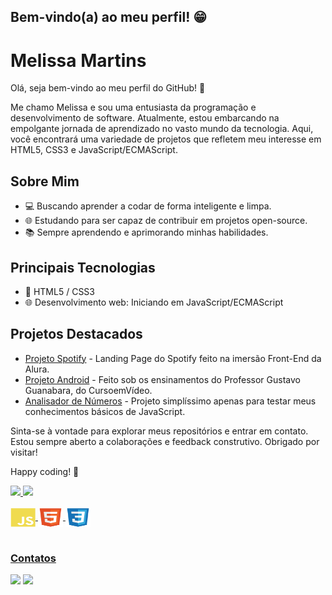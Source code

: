 ## Bem-vindo(a) ao meu perfil! 😁

# Melissa Martins

<p>Olá, seja bem-vindo ao meu perfil do GitHub! 👋</p>

<p>Me chamo Melissa e sou uma entusiasta da programação e desenvolvimento de software. Atualmente, estou embarcando na empolgante jornada de aprendizado no vasto mundo da tecnologia. Aqui, você encontrará uma variedade de projetos que refletem meu interesse em HTML5, CSS3 e JavaScript/ECMAScript.</p>

## Sobre Mim

- 💻 Buscando aprender a codar de forma inteligente e limpa.
- 🌐 Estudando para ser capaz de contribuir em projetos open-source.
- 📚 Sempre aprendendo e aprimorando minhas habilidades.

## Principais Tecnologias

- 🚀 HTML5 / CSS3
- 🌐 Desenvolvimento web: Iniciando em JavaScript/ECMAScript

## Projetos Destacados

- [Projeto Spotify](https://melltins.github.io/Imersao_spotify/) - Landing Page do Spotify feito na imersão Front-End da Alura.
- [Projeto Android](https://melltins.github.io/projeto-android/) - Feito sob os ensinamentos do Professor Gustavo Guanabara, do CursoemVídeo.
- [Analisador de Números](https://melltins.github.io/Analisador-de-n-meros/modelo.html) - Projeto simplíssimo apenas para testar meus conhecimentos básicos de JavaScript.

Sinta-se à vontade para explorar meus repositórios e entrar em contato. Estou sempre aberto a colaborações e feedback construtivo. Obrigado por visitar!

Happy coding! 🚀



 <div>
   <a href="https://github.com/MellTins">
   <img height="180em" src="https://github-readme-stats.vercel.app/api?username=MellTins&show_icons=true&theme=tokyonight&include_all_commits=true&count_private=true"/>
   <img height="180em" src="https://github-readme-stats.vercel.app/api/top-langs/?username=MellTins&layout=compact&langs_count=6&theme=tokyonight"/>
</div>
    
<div style="display: inline_block"><br>
  <img align="center" alt="Js" height="30" width="40" src="https://raw.githubusercontent.com/devicons/devicon/master/icons/javascript/javascript-plain.svg">
  <img align="center" alt="HTML" height="30" width="40" src="https://raw.githubusercontent.com/devicons/devicon/master/icons/html5/html5-original.svg">
  <img align="center" alt="CSS" height="30" width="40" src="https://raw.githubusercontent.com/devicons/devicon/master/icons/css3/css3-original.svg">
</div>
 
<br>
 
### Contatos
 
<div> 
  
  <a href = "mailto:melmartins.pro@gmail.com"><img src="https://img.shields.io/badge/-Gmail-%23333?style=for-the-badge&logo=gmail&logoColor=white" target="_blank"></a>
  <a href="https://www.linkedin.com/in/melissa-martins95/" target="_blank"><img src="https://img.shields.io/badge/-LinkedIn-%230077B5?style=for-the-badge&logo=linkedin&logoColor=white" target="_blank"></a>
</div>
